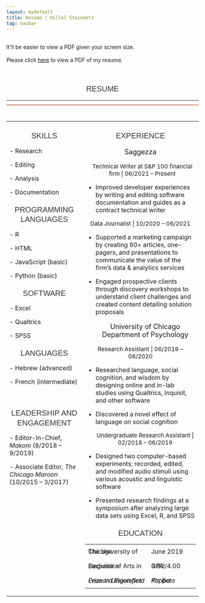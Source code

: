 ```yaml
---
layout: mydefault
title: Resume | Hillel Steinmetz
tag: navbar
---
```


<div class="mobilecont">
</div>
<p class="mobile">
<br>
It'll be easier to view a PDF given your screen size.
<br><br>
Please click <a href="/content/resume-hillelsteinmetz.pdf">here</a> to view a PDF of my resume.
</p>
<div align="center">
  <div class="resume">
    <p class="resume">
    <br>
    <h1 style="margin-bottom:16.0pt;margin-right:0in;margin-bottom:12.0pt;margin-left:0in;text-align:center;line-height:150%;font-size:17px;font-family:Helvetica;color:#3B3838;font-weight:normal;"><span style="font-family: Helvetica; font-size: 20px;">RESUME</span></h1>
    <div align="center">
      <table style="border-collapse:collapse;border:none;">
      <tbody>
          <tr>
              <td style="width: 6.5in;border-top: none;border-right: none;border-left: none;border-image: initial;border-bottom: 1pt solid rgb(148, 17, 0);padding: 0in 5.4pt;height: 9pt;vertical-align: top;">
              </td>
          </tr>
          </tbody>
      </table>
    </div>
<div align="center">
<span style="font-size: 10px; line-height: 100%; color: rgb(13, 13, 13);">&nbsp;</span>
<div align="center" style='margin:0in;font-size:10px;font-family:"Times New Roman",serif;'>
</div>
<div align="center">
    <table border="0" cellspacing="0" cellpadding="0">
        <tbody>
            <tr>
            <div>
                <td width="240" valign="top">
                    <h1 style="margin-bottom:16.0pt;margin-right:0in;margin-bottom:12.0pt;margin-left:0in;text-align:center;line-height:150%;font-size:17px;font-family:Helvetica;color:#3B3838;font-weight:normal;"><span style="font-family: Helvetica; font-size: 20px;">
                        SKILLS
                    </span></h1>
                    <p class="resume2">
                    - Research
                    </p>
                    <p class="resume2">
                    - Editing
                    </p>
                    <p class="resume2">
                    - Analysis
                    </p>
                    <p class="resume2">
                    - Documentation
                    </p>
                    <h1 style="margin-bottom:16.0pt;margin-right:0in;margin-bottom:12.0pt;margin-left:0in;text-align:center;line-height:150%;font-size:17px;font-family:Helvetica;color:#3B3838;font-weight:normal;"><span style="font-family: Helvetica; font-size: 20px;">
                        PROGRAMMING LANGUAGES
                    </span></h1>
                    <p class="resume2">
                        - R
                    </p>
                    <p class="resume2">
                        - HTML
                    </p>
                    <p class="resume2">
                        - JavaScript (basic)
                    </p>
                    <p class="resume2">
                        - Python (basic)
                    </p>
                    <h1 style="margin-bottom:16.0pt;margin-right:0in;margin-bottom:12.0pt;margin-left:0in;text-align:center;line-height:150%;font-size:17px;font-family:Helvetica;color:#3B3838;font-weight:normal;"><span style="font-family: Helvetica; font-size: 20px;">
                        SOFTWARE
                    </span></h1>
                    <p class="resume2">
                        - Excel
                    </p>
                    <p class="resume2">
                        - Qualtrics
                    </p>
                    <p class="resume2">
                        - SPSS
                    </p>
                    <h1 style="margin-bottom:16.0pt;margin-right:0in;margin-bottom:12.0pt;margin-left:0in;text-align:center;line-height:150%;font-size:17px;font-family:Helvetica;color:#3B3838;font-weight:normal;"><span style="font-family: Helvetica; font-size: 20px;">
                        LANGUAGES
                    </span></h1>
                    <p class="resume2">
                        - Hebrew (advanced)
                    </p>
                    <p class="resume2">
                        - French (intermediate)
                    </p><br>
                    <h1 style="margin-bottom:16.0pt;margin-right:0in;margin-bottom:12.0pt;margin-left:0in;text-align:center;line-height:150%;font-size:17px;font-family:Helvetica;color:#3B3838;font-weight:normal;"><span style="font-family: Helvetica; font-size: 20px;">
                        LEADERSHIP AND ENGAGEMENT
                    </span></h1>
                    <p class="resume">
                        - Editor-In-Chief,<em> Makom </em>(8/2018 – 9/2019)
                    </p>
                    <p class="resume">
                        - Associate Editor<em>, The Chicago Maroon </em>(10/2015 – 3/2017)
                    </p>
                </td>
              </div>
                <td width="500" valign="top">
                    <h1 style="margin-bottom:16.0pt;margin-right:0in;margin-bottom:12.0pt;margin-left:0in;text-align:center;line-height:150%;font-size:17px;font-family:Helvetica;color:#3B3838;font-weight:normal;"><span style="font-family: Helvetica; font-size: 20px;">EXPERIENCE
                    </span></h1>
                    <div align="center">
                    <p class="resume" style="font-size:18px">
                        Saggezza
                    </p></div>
                    <div align="center" style="margin-left: 10px">
                    <p class="resume" style="font-size:15px">
                        Technical Writer at S&amp;P 100 financial firm | 06/2021 – Present
                    </p></div>
                    <ul>
                        <li><span><p class="resume">
                            Improved developer experiences by writing and
                            editing software documentation and guides as a
                            contract technical writer
                          </p></span></li>
                    </ul>
                    <div align="center">
                    <p class="resume" style="font-size:15px">
                        Data Journalist | 10/2020 – 06/2021
                    </p></div>
                    <ul>
                        <li><span><p class="resume">
                            Supported a marketing campaign by creating 60+
                            articles, one-pagers, and presentations to
                            communicate the value of the firm’s data &amp;
                            analytics services
                        </p></span></li>
                        <li><span><p class="resume">
                            Engaged prospective clients through discovery
                            workshops to understand client challenges and
                            created content detailing solution proposals
                        </p></span></li>
                    </ul>
                    <div align="center" style="padding-left:25px">
                    <p class="resume" style="font-size:18px">
                        University of Chicago Department of Psychology
                        </p></div>
                      <div align="center">
                    <p class="resume" style="font-size:15px">
                        Research Assistant | 06/2019 – 08/2020
                    </p></div>
                    <ul>
                        <li><span><p class="resume">
                            Researched language, social cognition, and wisdom
                            by designing online and in-lab studies using
                            Qualtrics, Inquisit, and other software
                        </p></span></li>
                        <li><span><p class="resume">
                            Discovered a novel effect of language on social
                            cognition<u></u>
                        </p></span></li>
                    </ul>
                    <div align="center" style="padding-left:25px">
                    <p class="resume" style="font-size:15px">
                        Undergraduate Research Assistant | 02/2018 – 06/2019
                    </p>
                    </div>
                    <ul>
                        <li><span><p class="resume">
                            Designed two computer-based experiments; recorded,
                            edited, and modified audio stimuli using various
                            acoustic and linguistic software</p></span></li>
                        <li><span><p class="resume">
                            Presented research findings at a symposium after
                            analyzing large data sets using Excel, R, and SPSS
                        </p></span></li>
                    </ul>
                    <div align="center">
                      <h1 style="margin-bottom:16.0pt;margin-right:0in;margin-bottom:12.0pt;margin-left:0in;text-align:center;line-height:150%;font-size:17px;font-family:Helvetica;color:#3B3838;font-weight:normal;"><span style="font-family: Helvetica; font-size: 20px;">
                          EDUCATION
                      </span></h1>
                      <div>
                      <table border="0" cellspacing="0" cellpadding="0" class="center">
                          <tbody>
                              <tr >
                                  <td width="288" valign="top">
                                      <p class="resume" style="line-height: 0">
                                          The University of Chicago
                                      </p>
                                  </td>
                                  <td width="173" valign="top">
                                      <p class="resume" style="line-height: 0">
                                          June 2019
                                      </p>
                                  </td>
                              </tr>
                              <tr >
                                  <td width="288" valign="top">
                                      <p class="resume" style="line-height: 0">
                                          Bachelor of Arts in Linguistics
                                      </p>
                                  </td>
                                  <td width="173" valign="top">
                                      <p class="resume" style="line-height: 0">
                                          GPA: 3.92/4.00
                                      </p>
                                  </td>
                              </tr>
                              <tr >
                                  <td width="288" valign="top">
                                      <p class="resume" style="line-height: 0">
                                          <em>
                                              Leonard Bloomfield Prize in
                                              Linguistics
                                          </em>
                                      </p>
                                  </td>
                                  <td width="173" valign="top">
                                      <p class="resume" style="line-height: 0">
                                          <em>Phi Beta Kappa</em>
                                      </p>
                                  </td>
                              </tr>
                          </tbody>
                      </table>
                      </div>
                    </div>
                  </td>
              </tr>
          </tbody>
        </table>
      </div>
    </div>
